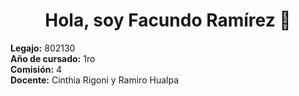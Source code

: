 <h1 align="center">Hola, soy Facundo Ramírez 👋</h1>

**Legajo:** 802130  
**Año de cursado:** 1ro   
**Comisión:** 4  
**Docente:** Cinthia Rigoni y Ramiro Hualpa
